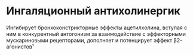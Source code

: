# Ингаляционный **антихолинергик**
Ингибирует бронхоконстрикторные эффекты ацетилхолина, вступая с ним в конкурентный антогонизм за взаимодействие с эффекторными мускариновыми рецепторами, дополняет и потенцирует эффект β2-агонистов¹
